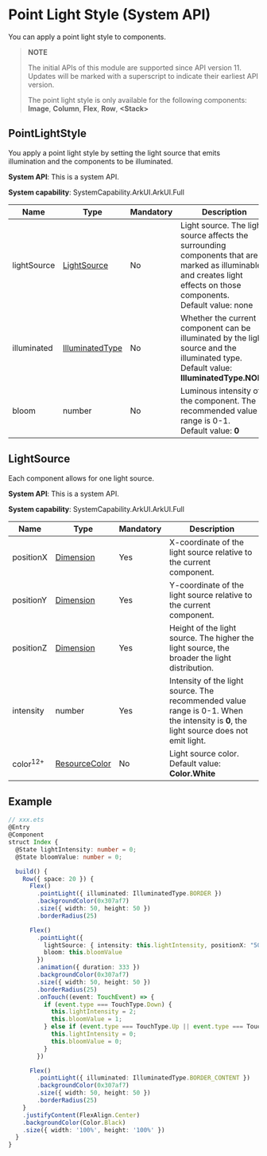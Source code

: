 # Point Light Style (System API)

You can apply a point light style to components.

>  **NOTE**
>
>  The initial APIs of this module are supported since API version 11. Updates will be marked with a superscript to indicate their earliest API version.
>
>  The point light style is only available for the following components: **Image**, **Column**, **Flex**, **Row**, **\<Stack>**

## PointLightStyle

You apply a point light style by setting the light source that emits illumination and the components to be illuminated.

**System API**: This is a system API.

**System capability**: SystemCapability.ArkUI.ArkUI.Full

| Name       | Type                                                   | Mandatory| Description                                                        |
| ----------- | ----------------------------------------------------------- | ---- | ------------------------------------------------------------ |
| lightSource | [LightSource](#lightsource)                         | No  | Light source. The light source affects the surrounding components that are marked as illuminable and creates light effects on those components.<br>Default value: none|
| illuminated | [IlluminatedType](ts-appendix-enums-sys.md#illuminatedtype) | No  | Whether the current component can be illuminated by the light source and the illuminated type.<br>Default value: **IlluminatedType.NONE**|
| bloom       | number                                                      | No  | Luminous intensity of the component. The recommended value range is 0-1.<br>Default value: **0**       |

## LightSource

Each component allows for one light source.

**System API**: This is a system API.

**System capability**: SystemCapability.ArkUI.ArkUI.Full

| Name               | Type                                  | Mandatory| Description                                                    |
| ------------------- | ------------------------------------------ | ---- | -------------------------------------------------------- |
| positionX           | [Dimension](ts-types.md#dimension10)       | Yes  | X-coordinate of the light source relative to the current component.                             |
| positionY           | [Dimension](ts-types.md#dimension10)       | Yes  | Y-coordinate of the light source relative to the current component.                             |
| positionZ           | [Dimension](ts-types.md#dimension10)       | Yes  | Height of the light source. The higher the light source, the broader the light distribution.                      |
| intensity           | number                                     | Yes  | Intensity of the light source. The recommended value range is 0-1. When the intensity is **0**, the light source does not emit light.|
| color<sup>12+</sup> | [ResourceColor](ts-types.md#resourcecolor) | No  | Light source color.<br>Default value: **Color.White**                      |

## Example

```ts
// xxx.ets
@Entry
@Component
struct Index {
  @State lightIntensity: number = 0;
  @State bloomValue: number = 0;

  build() {
    Row({ space: 20 }) {
      Flex()
        .pointLight({ illuminated: IlluminatedType.BORDER })
        .backgroundColor(0x307af7)
        .size({ width: 50, height: 50 })
        .borderRadius(25)

      Flex()
        .pointLight({
          lightSource: { intensity: this.lightIntensity, positionX: "50%", positionY: "50%", positionZ: 80 },
          bloom: this.bloomValue
        })
        .animation({ duration: 333 })
        .backgroundColor(0x307af7)
        .size({ width: 50, height: 50 })
        .borderRadius(25)
        .onTouch((event: TouchEvent) => {
          if (event.type === TouchType.Down) {
            this.lightIntensity = 2;
            this.bloomValue = 1;
          } else if (event.type === TouchType.Up || event.type === TouchType.Cancel) {
            this.lightIntensity = 0;
            this.bloomValue = 0;
          }
        })

      Flex()
        .pointLight({ illuminated: IlluminatedType.BORDER_CONTENT })
        .backgroundColor(0x307af7)
        .size({ width: 50, height: 50 })
        .borderRadius(25)
    }
    .justifyContent(FlexAlign.Center)
    .backgroundColor(Color.Black)
    .size({ width: '100%', height: '100%' })
  }
}
```
